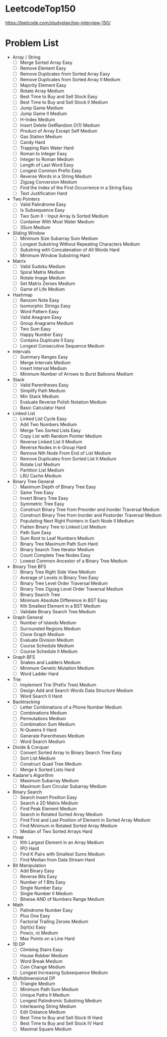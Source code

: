 # LeetcodeTop150
https://leetcode.com/studyplan/top-interview-150/

# Problem List

* Array / String
    - [ ] Merge Sorted Array  Easy
    - [ ] Remove Element Easy
    - [ ] Remove Duplicates from Sorted Array Easy
    - [ ] Remove Duplicates from Sorted Array II Medium
    - [ ] Majority Element Easy
    - [ ] Rotate Array Medium
    - [ ] Best Time to Buy and Sell Stock Easy
    - [ ] Best Time to Buy and Sell Stock II Medium
    - [ ] Jump Game Medium
    - [ ] Jump Game II Medium
    - [ ] H-Index Medium
    - [ ] Insert Delete GetRandom O(1) Medium
    - [ ] Product of Array Except Self Medium
    - [ ] Gas Station Medium
    - [ ] Candy Hard
    - [ ] Trapping Rain Water Hard
    - [ ] Roman to Integer Easy
    - [ ] Integer to Roman Medium
    - [ ] Length of Last Word Easy
    - [ ] Longest Common Prefix Easy
    - [ ] Reverse Words in a String Medium
    - [ ] Zigzag Conversion Medium
    - [ ] Find the Index of the First Occurrence in a String Easy
    - [ ] Text Justification Hard  
* Two Pointers
    - [ ] Valid Palindrome Easy
    - [ ] Is Subsequence Easy
    - [ ] Two Sum II - Input Array Is Sorted Medium
    - [ ] Container With Most Water Medium
    - [ ] 3Sum Medium
* Sliding Window
    - [ ] Minimum Size Subarray Sum Medium
    - [ ] Longest Substring Without Repeating Characters Medium
    - [ ] Substring with Concatenation of All Words Hard
    - [ ] Minimum Window Substring Hard
* Matrix
    - [ ] Valid Sudoku Medium
    - [ ] Spiral Matrix Medium
    - [ ] Rotate Image Medium
    - [ ] Set Matrix Zeroes Medium
    - [ ] Game of Life Medium
* Hashmap
    - [ ] Ransom Note Easy
    - [ ] Isomorphic Strings Easy
    - [ ] Word Pattern Easy
    - [ ] Valid Anagram Easy
    - [ ] Group Anagrams Medium
    - [ ] Two Sum Easy
    - [ ] Happy Number Easy
    - [ ] Contains Duplicate II Easy
    - [ ] Longest Consecutive Sequence Medium
* Intervals
    - [ ] Summary Ranges Easy
    - [ ] Merge Intervals Medium
    - [ ] Insert Interval Medium
    - [ ] Minimum Number of Arrows to Burst Balloons Medium
* Stack
    - [ ] Valid Parentheses Easy
    - [ ] Simplify Path Medium
    - [ ] Min Stack Medium
    - [ ] Evaluate Reverse Polish Notation Medium
    - [ ] Basic Calculator Hard
* Linked List
    - [ ] Linked List Cycle Easy
    - [ ] Add Two Numbers Medium
    - [ ] Merge Two Sorted Lists Easy
    - [ ] Copy List with Random Pointer Medium
    - [ ] Reverse Linked List II Medium
    - [ ] Reverse Nodes in k-Group Hard
    - [ ] Remove Nth Node From End of List Medium
    - [ ] Remove Duplicates from Sorted List II Medium
    - [ ] Rotate List Medium
    - [ ] Partition List Medium
    - [ ] LRU Cache Medium
* Binary Tree General
    - [ ] Maximum Depth of Binary Tree Easy
    - [ ] Same Tree Easy
    - [ ] Invert Binary Tree Easy
    - [ ] Symmetric Tree Easy
    - [ ] Construct Binary Tree from Preorder and Inorder Traversal Medium
    - [ ] Construct Binary Tree from Inorder and Postorder Traversal Medium
    - [ ] Populating Next Right Pointers in Each Node II Medium
    - [ ] Flatten Binary Tree to Linked List Medium
    - [ ] Path Sum Easy
    - [ ] Sum Root to Leaf Numbers Medium
    - [ ] Binary Tree Maximum Path Sum Hard
    - [ ] Binary Search Tree Iterator Medium
    - [ ] Count Complete Tree Nodes Easy
    - [ ] Lowest Common Ancestor of a Binary Tree Medium
* Binary Tree BFS
    - [ ] Binary Tree Right Side View Medium
    - [ ] Average of Levels in Binary Tree Easy
    - [ ] Binary Tree Level Order Traversal Medium
    - [ ] Binary Tree Zigzag Level Order Traversal Medium
    - [ ] Binary Search Tree
    - [ ] Minimum Absolute Difference in BST Easy
    - [ ] Kth Smallest Element in a BST Medium
    - [ ] Validate Binary Search Tree Medium
* Graph General
    - [ ] Number of Islands Medium
    - [ ] Surrounded Regions Medium
    - [ ] Clone Graph Medium
    - [ ] Evaluate Division Medium
    - [ ] Course Schedule Medium
    - [ ] Course Schedule II Medium
* Graph BFS
    - [ ] Snakes and Ladders Medium
    - [ ] Minimum Genetic Mutation Medium
    - [ ] Word Ladder Hard
* Trie
    - [ ] Implement Trie (Prefix Tree) Medium
    - [ ] Design Add and Search Words Data Structure Medium
    - [ ] Word Search II Hard
* Backtracking
    - [ ] Letter Combinations of a Phone Number Medium
    - [ ] Combinations Medium
    - [ ] Permutations Medium
    - [ ] Combination Sum Medium
    - [ ] N-Queens II Hard
    - [ ] Generate Parentheses Medium
    - [ ] Word Search Medium
* Divide & Conquer
    - [ ] Convert Sorted Array to Binary Search Tree Easy
    - [ ] Sort List Medium
    - [ ] Construct Quad Tree Medium
    - [ ] Merge k Sorted Lists Hard
* Kadane's Algorithm
    - [ ] Maximum Subarray Medium
    - [ ] Maximum Sum Circular Subarray Medium
* Binary Search
    - [ ] Search Insert Position Easy
    - [ ] Search a 2D Matrix Medium
    - [ ] Find Peak Element Medium
    - [ ] Search in Rotated Sorted Array Medium
    - [ ] Find First and Last Position of Element in Sorted Array Medium
    - [ ] Find Minimum in Rotated Sorted Array Medium
    - [ ] Median of Two Sorted Arrays Hard
* Heap
    - [ ] Kth Largest Element in an Array Medium
    - [ ] IPO Hard
    - [ ] Find K Pairs with Smallest Sums Medium
    - [ ] Find Median from Data Stream Hard
* Bit Manipulation
    - [ ] Add Binary Easy
    - [ ] Reverse Bits Easy
    - [ ] Number of 1 Bits Easy
    - [ ] Single Number Easy
    - [ ] Single Number II Medium
    - [ ] Bitwise AND of Numbers Range Medium
* Math
    - [ ] Palindrome Number Easy
    - [ ] Plus One Easy
    - [ ] Factorial Trailing Zeroes Medium
    - [ ] Sqrt(x) Easy
    - [ ] Pow(x, n) Medium
    - [ ] Max Points on a Line Hard
* 1D DP
    - [ ] Climbing Stairs Easy
    - [ ] House Robber Medium
    - [ ] Word Break Medium
    - [ ] Coin Change Medium
    - [ ] Longest Increasing Subsequence Medium
* Multidimensional DP
    - [ ] Triangle Medium
    - [ ] Minimum Path Sum Medium
    - [ ] Unique Paths II Medium
    - [ ] Longest Palindromic Substring Medium
    - [ ] Interleaving String Medium
    - [ ] Edit Distance Medium
    - [ ] Best Time to Buy and Sell Stock III Hard
    - [ ] Best Time to Buy and Sell Stock IV Hard
    - [ ] Maximal Square Medium
